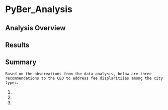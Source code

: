 # PyBer_Analysis

## Analysis Overview

## Results


## Summary
    Based on the observations from the data analysis, below are three recommendations to the CEO to address fee displaritiies among the city types.
   1.
   2.
   3.
